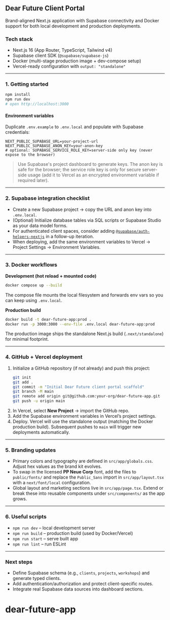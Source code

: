 ## Dear Future Client Portal

Brand-aligned Next.js application with Supabase connectivity and Docker support for both local development and production deployments.

### Tech stack
- Next.js 16 (App Router, TypeScript, Tailwind v4)
- Supabase client SDK (`@supabase/supabase-js`)
- Docker (multi-stage production image + dev-compose setup)
- Vercel-ready configuration with `output: "standalone"`

---

### 1. Getting started

```bash
npm install
npm run dev
# open http://localhost:3000
```

#### Environment variables
Duplicate `.env.example` to `.env.local` and populate with Supabase credentials:

```
NEXT_PUBLIC_SUPABASE_URL=your-project-url
NEXT_PUBLIC_SUPABASE_ANON_KEY=your-anon-key
# optional: SUPABASE_SERVICE_ROLE_KEY=server-side only key (never expose to the browser)
```

> Use Supabase's project dashboard to generate keys. The anon key is safe for the browser; the service role key is only for secure server-side usage (add it to Vercel as an encrypted environment variable if required later).

---

### 2. Supabase integration checklist
- Create a new Supabase project → copy the URL and anon key into `.env.local`.
- (Optional) Initialize database tables via SQL scripts or Supabase Studio as your data model forms.
- For authenticated client spaces, consider adding [`@supabase/auth-helpers-nextjs`](https://supabase.com/docs/guides/auth/server-side/nextjs) in a follow-up iteration.
- When deploying, add the same environment variables to Vercel → Project Settings → Environment Variables.

---

### 3. Docker workflows

**Development (hot reload + mounted code)**

```bash
docker compose up --build
```

The compose file mounts the local filesystem and forwards env vars so you can keep using `.env.local`.

**Production build**

```bash
docker build -t dear-future-app:prod .
docker run -p 3000:3000 --env-file .env.local dear-future-app:prod
```

The production image ships the standalone Next.js build (`.next/standalone`) for minimal footprint.

---

### 4. GitHub + Vercel deployment
1. Initialize a GitHub repository (if not already) and push this project:
   ```bash
   git init
   git add .
   git commit -m "Initial Dear Future client portal scaffold"
   git branch -M main
   git remote add origin git@github.com:your-org/dear-future-app.git
   git push -u origin main
   ```
2. In Vercel, select **New Project** → import the GitHub repo.
3. Add the Supabase environment variables in Vercel’s project settings.
4. Deploy. Vercel will use the standalone output (matching the Docker production build). Subsequent pushes to `main` will trigger new deployments automatically.

---

### 5. Branding updates
- Primary colors and typography are defined in `src/app/globals.css`. Adjust hex values as the brand kit evolves.
- To swap in the licensed **PP Neue Corp** font, add the files to `public/fonts/` and replace the `Public_Sans` import in `src/app/layout.tsx` with a `next/font/local` configuration.
- Global layout and marketing sections live in `src/app/page.tsx`. Extend or break these into reusable components under `src/components/` as the app grows.

---

### 6. Useful scripts
- `npm run dev` – local development server
- `npm run build` – production build (used by Docker/Vercel)
- `npm run start` – serve built app
- `npm run lint` – run ESLint

---

### Next steps
- Define Supabase schema (e.g., `clients`, `projects`, `workshops`) and generate typed clients.
- Add authentication/authorization and protect client-specific routes.
- Integrate real Supabase data sources into dashboard sections.
# dear-future-app
